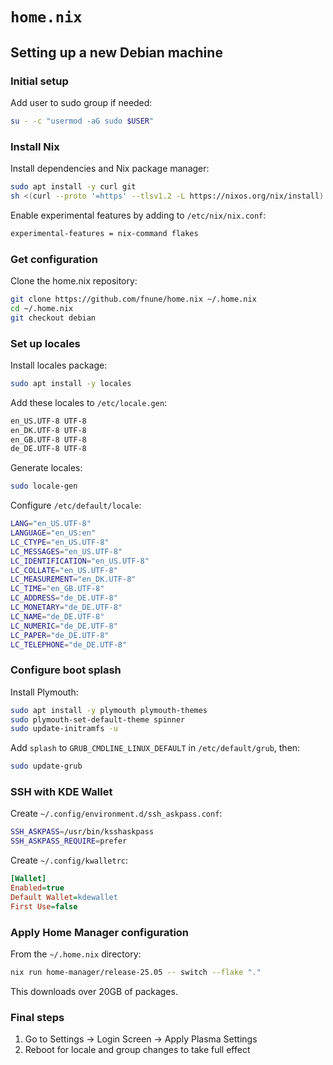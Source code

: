 # `home.nix`

## Setting up a new Debian machine

### Initial setup

Add user to sudo group if needed:

```bash
su - -c "usermod -aG sudo $USER"
```

### Install Nix

Install dependencies and Nix package manager:

```bash
sudo apt install -y curl git
sh <(curl --proto '=https' --tlsv1.2 -L https://nixos.org/nix/install) --daemon
```

Enable experimental features by adding to `/etc/nix/nix.conf`:

```bash
experimental-features = nix-command flakes
```

### Get configuration

Clone the home.nix repository:

```bash
git clone https://github.com/fnune/home.nix ~/.home.nix
cd ~/.home.nix
git checkout debian
```

### Set up locales

Install locales package:

```bash
sudo apt install -y locales
```

Add these locales to `/etc/locale.gen`:

```bash
en_US.UTF-8 UTF-8
en_DK.UTF-8 UTF-8
en_GB.UTF-8 UTF-8
de_DE.UTF-8 UTF-8
```

Generate locales:

```bash
sudo locale-gen
```

Configure `/etc/default/locale`:

```bash
LANG="en_US.UTF-8"
LANGUAGE="en_US:en"
LC_CTYPE="en_US.UTF-8"
LC_MESSAGES="en_US.UTF-8"
LC_IDENTIFICATION="en_US.UTF-8"
LC_COLLATE="en_US.UTF-8"
LC_MEASUREMENT="en_DK.UTF-8"
LC_TIME="en_GB.UTF-8"
LC_ADDRESS="de_DE.UTF-8"
LC_MONETARY="de_DE.UTF-8"
LC_NAME="de_DE.UTF-8"
LC_NUMERIC="de_DE.UTF-8"
LC_PAPER="de_DE.UTF-8"
LC_TELEPHONE="de_DE.UTF-8"
```

### Configure boot splash

Install Plymouth:

```bash
sudo apt install -y plymouth plymouth-themes
sudo plymouth-set-default-theme spinner
sudo update-initramfs -u
```

Add `splash` to `GRUB_CMDLINE_LINUX_DEFAULT` in `/etc/default/grub`, then:

```bash
sudo update-grub
```

### SSH with KDE Wallet

Create `~/.config/environment.d/ssh_askpass.conf`:

```bash
SSH_ASKPASS=/usr/bin/ksshaskpass
SSH_ASKPASS_REQUIRE=prefer
```

Create `~/.config/kwalletrc`:

```ini
[Wallet]
Enabled=true
Default Wallet=kdewallet
First Use=false
```

### Apply Home Manager configuration

From the `~/.home.nix` directory:

```bash
nix run home-manager/release-25.05 -- switch --flake "."
```

This downloads over 20GB of packages.

### Final steps

1. Go to Settings → Login Screen → Apply Plasma Settings
2. Reboot for locale and group changes to take full effect
